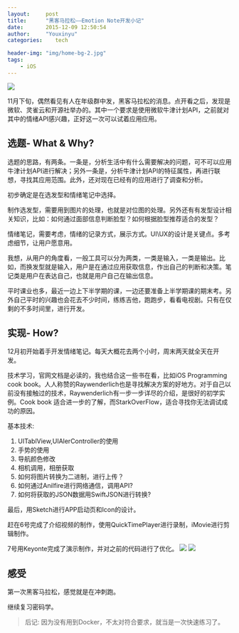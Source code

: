 ```yaml
---
layout:     post
title:      "黑客马拉松——Emotion Note开发小记"
date:       2015-12-09 12:50:54
author:     "Youxinyu"
categories:    tech

header-img: "img/home-bg-2.jpg"
tags:
    - iOS
---
```



<img src = "http://7xle3b.com1.z0.glb.clouddn.com/Simulator%20Screen%20Shot%202015年12月6日%20下午8.10.08.png">


11月下旬，偶然看见有人在年级群中发，黑客马拉松的消息。点开看之后，发现是微软、灵雀云和开源社举办的。其中一个要求是使用微软牛津计划API，之前就对其中的情绪API感兴趣，正好这一次可以试着应用应用。

## 选题- What & Why?

选题的思路，有两条。一条是，分析生活中有什么需要解决的问题，可不可以应用牛津计划API进行解决；另外一条是，分析牛津计划API的特征属性，再进行联想，寻找其应用范围。此外，还对现在已经有的应用进行了调查和分析。

初步确定是在选发型和情绪笔记中选择。

制作选发型，需要用到图片的处理，也就是对位图的处理。另外还有有发型设计相关知识，比如：如何通过面部信息判断脸型？如何根据脸型推荐适合的发型？

情绪笔记，需要考虑，情绪的记录方式，展示方式。UI\UX的设计是关键点。多考虑细节，让用户愿意用。

我想，从用户的角度看，一般工具可以分为两类，一类是输入，一类是输出。比如，而换发型就是输入，用户是在通过应用获取信息，作出自己的判断和决策。笔记类是用户在表达自己，也就是用户自己在输出信息。

平时课业也多，最近一边上下半学期的课，一边还要准备上半学期课的期末考。另外自己平时的兴趣也会花去不少时间，练练吉他，跑跑步，看看电视剧。只有在仅剩的不多时间里，进行开发。

## 实现- How?
12月初开始着手开发情绪笔记。每天大概花去两个小时，周末两天就全天在开发。

技术学习，官网文档是必读的，我也结合这一些书在看，比如iOS Programming cook book。人人称赞的Raywenderlich也是寻找解决方案的好地方。对于自己以前没有接触过的技术，Raywenderlich有一步一步详尽的介绍，是很好的初学实例。Cook book 适合进一步的了解，而StarkOverFlow，适合寻找你无法调试成功的原因。

基本技术:

1. UITablView,UIAlerController的使用
2. 手势的使用
3. 导航颜色修改
4. 相机调用，相册获取
5. 如何将图片转换为二进制，进行上传？
6. 如何通过Anilfire进行网络通信，调用API?
7. 如何将获取的JSON数据用SwiftJSON进行转换?

最后，用Sketch进行APP启动页和Icon的设计。

赶在6号完成了介绍视频的制作，使用QuickTimePlayer进行录制，iMovie进行剪辑制作。

7号用Keyonte完成了演示制作，并对之前的代码进行了优化。
<img src = "http://7xle3b.com1.z0.glb.clouddn.com/emotionNoteFaceEmotion3.jpg">
<img src="http://7xle3b.com1.z0.glb.clouddn.com/emotionNoteFaceEmotion4.jpg">
## 感受
第一次黑客马拉松，感觉就是在冲刺跑。

继续复习密码学。

>后记:
因为没有用到Docker，不太对符合要求，就当是一次快速练习了。
